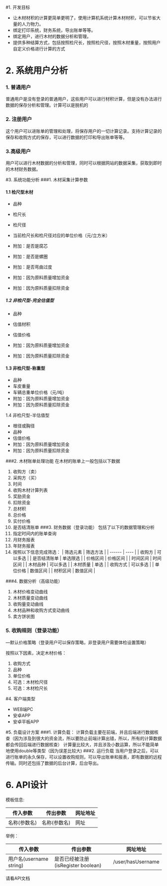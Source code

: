 #1. 开发目标

* 让木材材积的计算更简单更明了，使用计算机系统计算木材材积，可以节省大量的人力物力。
* 绑定打印系统，财务系统，导出账单等等。
* 绑定用户，进行木材的数据分析和管理。
* 提供多种结算方式，包括按照检尺长，按照检尺径，按照木材重量，按照用户自定义价格进行计算的方式

# 2. 系统用户分析

### 1. 普通用户

普通用户是没有登录的普通用户，这些用户可以进行材积计算，但是没有办法进行数据的保存分析和管理。计算可以是脱机的

### 2. 注册用户

这个用户可以进账单的管理和处理，将保存用户的一切计算记录。支持计算记录的保存和收购方式的保存，可以进行数据的打印和导出账单等等。

### 3.高级用户

用户可以进行木材数据的分析和管理，同时可以根据网站的数据采集，获取到即时的木材财务数据。

#3. 系统功能分析
###1. 木材采集计算参数

#### 1.1 检尺型木材

* 品种

* 检尺长

* 检尺径

* 当前检尺长和检尺径对应的单位价格（元/立方米）

* 附加：是否是腐芯

* 附加：是否是螺圈

* 附加：是否弯曲过度

* 附加：因为原料质量增加资金

* 附加：因为原料质量扣除资金

##### 1.2 非检尺型-完全估值型


* 品种

* 估值材积

* 估值价格

* 附加：因为原料质量增加资金

* 附加：因为原料质量扣除资金

#### 1.3 非检尺型-称重型

* 品种
* 车皮重量
* 车辆总重单位价格（元/吨）
* 附加：因为原料质量增加资金
* 附加：因为原料质量扣除资金

1.4 非检尺型-半估值型

* 根径或胸径
* 品种
* 估值价格
* 附加：因为原料质量增加资金
* 附加：因为原料质量扣除资金

###2. 木材账单处理功能
在木材的账单上一般包括以下数据
1. 收购方（卖）
2. 采购方（买）
3. 时间
4. 收购木材计算列表
5. 奖励资金
6. 扣除资金
7. 总材积
8. 总价格
9. 实付价格
10. 是否结清账单
###3. 财务数据（登录功能）
包括了以下的数据管理和分析
1. 指定时间内的账单查询
2. 月财务报表
3. 年财务报表
4. 按照以下信息完成筛选：
| 筛选元素   | 筛选方法 |
| ------ | ---- |
| 收购方    | 可以多选 |
| 是否结清账单 | 单选限选 |
| 价格区间   | 价格区间 |
| 时间区间   | 时间区间 |
| 木材品种   | 可以多选 |
| 木材质量   | 单选   |
| 收购方式   | 可以多选 |
| 单位价格   | 数值区间 |
| 材积区间   | 数值区间 |

###4.  数据分析（高级功能）
1. 木材价格变动曲线
2. 木材质量变动曲线
3. 收购量变动曲线
4. 木材品种和收购方式变动曲线
5. 卖方饼状图

### 5. 收购规则（登录功能）

—默认价格策略（登录用户可以保存策略，非登录用户需要体检设置策略）

按照以下因素，决定木材价格：

1. 收购方式
2. 品种
3. 单位价格
4. 可选：木材检尺径
5. 可选：木材检尺长

#4. 客户端类型
* WEB端PC
* 安卓APP
* 安卓平板APP

#5. 负载设计方案
###1. 计算负载：
计算负载主要在前端，并且后端进行数据核查（因为涉及到很大的资金流，所以要防止前端计算出错，所以，所有的计算数据都会传回后端进行数据核查）
计算量比较大，并且涉及小数运算，所以不能简单地使用double等类型（因为误差比较大)
###2. 运行负载
当用户登录之后，可以进行账单的永久保存，可以设置收购规则，可以导出账单和报表，即有数据的远程传输。同时还包括了数据的后台计算，后台导出。

# 6. API设计

模板信息:

| 传入参数    | 传出参数    | 网址地址 |
| ------- | ------- | ---- |
| 名称(参数名) | 名称(参数名) | 网址   |

举例：

| 传入参数                 | 传出参数                        | 网址地址              |
| -------------------- | --------------------------- | ----------------- |
| 用户名(username string) | 是否已经被注册(isRegister boolean) | /user/hasUsername |

请看API文档

